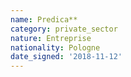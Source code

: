 ```yaml
---
name: Predica**
category: private_sector
nature: Entreprise
nationality: Pologne
date_signed: '2018-11-12'
---
```

    